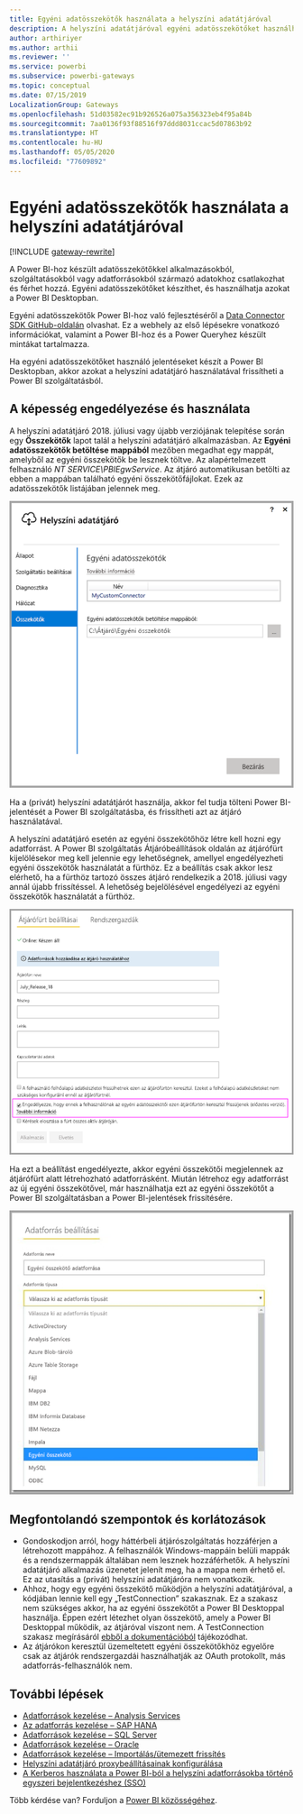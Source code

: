 ```yaml
---
title: Egyéni adatösszekötők használata a helyszíni adatátjáróval
description: A helyszíni adatátjáróval egyéni adatösszekötőket használhat.
author: arthiriyer
ms.author: arthii
ms.reviewer: ''
ms.service: powerbi
ms.subservice: powerbi-gateways
ms.topic: conceptual
ms.date: 07/15/2019
LocalizationGroup: Gateways
ms.openlocfilehash: 51d03582ec91b926526a075a356323eb4f95a84b
ms.sourcegitcommit: 7aa0136f93f88516f97ddd8031ccac5d07863b92
ms.translationtype: HT
ms.contentlocale: hu-HU
ms.lasthandoff: 05/05/2020
ms.locfileid: "77609892"
---
```

# <a name="use-custom-data-connectors-with-the-on-premises-data-gateway"></a>Egyéni adatösszekötők használata a helyszíni adatátjáróval

[!INCLUDE [gateway-rewrite](includes/gateway-rewrite.md)]

A Power BI-hoz készült adatösszekötőkkel alkalmazásokból, szolgáltatásokból vagy adatforrásokból származó adatokhoz csatlakozhat és férhet hozzá. Egyéni adatösszekötőket készíthet, és használhatja azokat a Power BI Desktopban.

Egyéni adatösszekötők Power BI-hoz való fejlesztéséről a [Data Connector SDK GitHub-oldalán](https://aka.ms/dataconnectors) olvashat. Ez a webhely az első lépésekre vonatkozó információkat, valamint a Power BI-hoz és a Power Queryhez készült mintákat tartalmazza.

Ha egyéni adatösszekötőket használó jelentéseket készít a Power BI Desktopban, akkor azokat a helyszíni adatátjáró használatával frissítheti a Power BI szolgáltatásból.

## <a name="enable-and-use-this-capability"></a>A képesség engedélyezése és használata

A helyszíni adatátjáró 2018. júliusi vagy újabb verziójának telepítése során egy **Összekötők** lapot talál a helyszíni adatátjáró alkalmazásban. Az **Egyéni adatösszekötők betöltése mappából** mezőben megadhat egy mappát, amelyből az egyéni összekötők be lesznek töltve. Az alapértelmezett felhasználó *NT SERVICE\PBIEgwService*. Az átjáró automatikusan betölti az ebben a mappában található egyéni összekötőfájlokat. Ezek az adatösszekötők listájában jelennek meg.

![Egyéni adatösszekötők](media/service-gateway-custom-connectors/gateway-onprem-customconnector1.png)

Ha a (privát) helyszíni adatátjárót használja, akkor fel tudja tölteni Power BI-jelentését a Power BI szolgáltatásba, és frissítheti azt az átjáró használatával.

A helyszíni adatátjáró esetén az egyéni összekötőhöz létre kell hozni egy adatforrást. A Power BI szolgáltatás Átjáróbeállítások oldalán az átjárófürt kijelölésekor meg kell jelennie egy lehetőségnek, amellyel engedélyezheti egyéni összekötők használatát a fürthöz. Ez a beállítás csak akkor lesz elérhető, ha a fürthöz tartozó összes átjáró rendelkezik a 2018. júliusi vagy annál újabb frissítéssel. A lehetőség bejelölésével engedélyezi az egyéni összekötők használatát a fürthöz.

![Az Átjárófürt beállításai oldal](media/service-gateway-custom-connectors/gateway-onprem-customconnector2.png)

Ha ezt a beállítást engedélyezte, akkor egyéni összekötői megjelennek az átjárófürt alatt létrehozható adatforrásként. Miután létrehoz egy adatforrást az új egyéni összekötővel, már használhatja ezt az egyéni összekötőt a Power BI szolgáltatásban a Power BI-jelentések frissítésére.

![Az Adatforrás beállításai oldal](media/service-gateway-custom-connectors/gateway-onprem-customconnector3.png)

## <a name="considerations-and-limitations"></a>Megfontolandó szempontok és korlátozások

* Gondoskodjon arról, hogy háttérbeli átjárószolgáltatás hozzáférjen a létrehozott mappához. A felhasználók Windows-mappáin belüli mappák és a rendszermappák általában nem lesznek hozzáférhetők. A helyszíni adatátjáró alkalmazás üzenetet jelenít meg, ha a mappa nem érhető el. Ez az utasítás a (privát) helyszíni adatátjáróra nem vonatkozik.
* Ahhoz, hogy egy egyéni összekötő működjön a helyszíni adatátjáróval, a kódjában lennie kell egy „TestConnection” szakasznak. Ez a szakasz nem szükséges akkor, ha az egyéni összekötőt a Power BI Desktoppal használja. Éppen ezért létezhet olyan összekötő, amely a Power BI Desktoppal működik, az átjáróval viszont nem. A TestConnection szakasz megírásáról [ebből a dokumentációból](https://github.com/Microsoft/DataConnectors/blob/master/docs/m-extensions.md#implementing-testconnection-for-gateway-support) tájékozódhat.
* Az átjárókon keresztül üzemeltetett egyéni összekötőkhöz egyelőre csak az átjárók rendszergazdái használhatják az OAuth protokollt, más adatforrás-felhasználók nem.

## <a name="next-steps"></a>További lépések

* [Adatforrások kezelése – Analysis Services](service-gateway-enterprise-manage-ssas.md)  
* [Az adatforrás kezelése – SAP HANA](service-gateway-enterprise-manage-sap.md)  
* [Adatforrások kezelése – SQL Server](service-gateway-enterprise-manage-sql.md)  
* [Adatforrások kezelése – Oracle](service-gateway-onprem-manage-oracle.md)  
* [Adatforrások kezelése – Importálás/ütemezett frissítés](service-gateway-enterprise-manage-scheduled-refresh.md)
* [Helyszíni adatátjáró proxybeállításainak konfigurálása](/data-integration/gateway/service-gateway-proxy)
* [A Kerberos használata a Power BI-ból a helyszíni adatforrásokba történő egyszeri bejelentkezéshez (SSO)](service-gateway-sso-kerberos.md)  

Több kérdése van? Forduljon a [Power BI közösségéhez](https://community.powerbi.com/).
